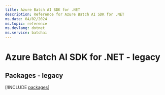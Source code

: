 ```yaml
---
title: Azure Batch AI SDK for .NET
description: Reference for Azure Batch AI SDK for .NET
ms.date: 04/02/2024
ms.topic: reference
ms.devlang: dotnet
ms.service: batchai
---
```

# Azure Batch AI SDK for .NET - legacy
## Packages - legacy
[!INCLUDE [packages](batch-ai-index.md)]